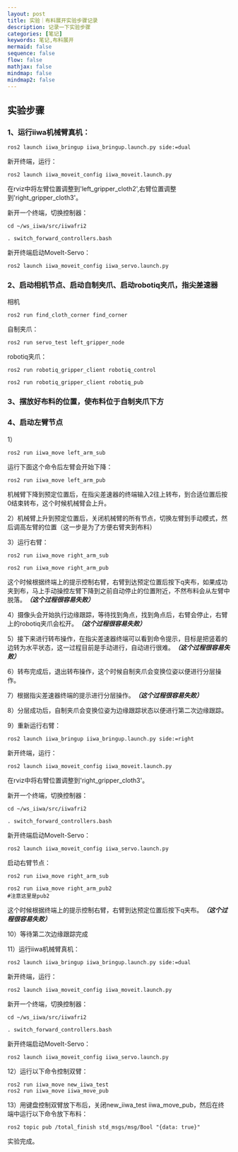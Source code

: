 ```yaml
---
layout: post
title: 实验｜布料展开实验步骤记录
description: 记录一下实验步骤
categories: [笔记]
keywords: 笔记,布料展开
mermaid: false
sequence: false
flow: false
mathjax: false
mindmap: false
mindmap2: false
---
```


## 实验步骤

### 1、运行iiwa机械臂真机：

```
ros2 launch iiwa_bringup iiwa_bringup.launch.py side:=dual
```

新开终端，运行：
```
ros2 launch iiwa_moveit_config iiwa_moveit.launch.py
```
在rviz中将左臂位置调整到'left_gripper_cloth2',右臂位置调整到'right_gripper_cloth3'。

新开一个终端，切换控制器：
```
cd ~/ws_iiwa/src/iiwafri2

. switch_forward_controllers.bash
```
新开终端启动MoveIt-Servo：
```
ros2 launch iiwa_moveit_config iiwa_servo.launch.py
```

### 2、启动相机节点、启动自制夹爪、启动robotiq夹爪，指尖差速器

相机
```
ros2 run find_cloth_corner find_corner 
```

自制夹爪：
```
ros2 run servo_test left_gripper_node

```

robotiq夹爪：
```
ros2 run robotiq_gripper_client robotiq_control

ros2 run robotiq_gripper_client robotiq_pub

```

### 3、摆放好布料的位置，使布料位于自制夹爪下方

### 4、启动左臂节点

1）
```
ros2 run iiwa_move left_arm_sub
```

运行下面这个命令后左臂会开始下降：
```
ros2 run iiwa_move left_arm_pub
```
机械臂下降到预定位置后，在指尖差速器的终端输入2往上转布，到合适位置后按0结束转布，这个时候机械臂会上升。

2）机械臂上升到预定位置后，关闭机械臂的所有节点，切换左臂到手动模式，然后调高左臂的位置（这一步是为了方便右臂夹到布料）

3）运行右臂：

```
ros2 run iiwa_move right_arm_sub
```

```
ros2 run iiwa_move right_arm_pub
```
这个时候根据终端上的提示控制右臂，右臂到达预定位置后按下q夹布，如果成功夹到布，马上手动操控左臂下降到之前自动停止的位置附近，不然布料会从左臂中脱落。***（这个过程很容易失败）***

4）摄像头会开始执行边缘跟踪，等待找到角点，找到角点后，右臂会停止，右臂上的robotiq夹爪会松开。***（这个过程很容易失败）***

5）接下来进行转布操作，在指尖差速器终端可以看到命令提示，目标是把竖着的边转为水平状态，这一过程目前是手动进行，自动进行很难。***（这个过程很容易失败）***

6）转布完成后，退出转布操作，这个时候自制夹爪会变换位姿以便进行分层操作。

7）根据指尖差速器终端的提示进行分层操作。***（这个过程很容易失败）***

8）分层成功后，自制夹爪会变换位姿为边缘跟踪状态以便进行第二次边缘跟踪。

9）重新运行右臂：
```
ros2 launch iiwa_bringup iiwa_bringup.launch.py side:=right
```

新开终端，运行：
```
ros2 launch iiwa_moveit_config iiwa_moveit.launch.py
```
在rviz中将右臂位置调整到'right_gripper_cloth3'。

新开一个终端，切换控制器：
```
cd ~/ws_iiwa/src/iiwafri2

. switch_forward_controllers.bash
```
新开终端启动MoveIt-Servo：
```
ros2 launch iiwa_moveit_config iiwa_servo.launch.py
```
启动右臂节点：
```
ros2 run iiwa_move right_arm_sub
```

```
ros2 run iiwa_move right_arm_pub2
#注意这里是pub2
```
这个时候根据终端上的提示控制右臂，右臂到达预定位置后按下q夹布。***（这个过程很容易失败）***

10）等待第二次边缘跟踪完成

11）运行iiwa机械臂真机：

```
ros2 launch iiwa_bringup iiwa_bringup.launch.py side:=dual
```

新开终端，运行：
```
ros2 launch iiwa_moveit_config iiwa_moveit.launch.py
```

新开一个终端，切换控制器：
```
cd ~/ws_iiwa/src/iiwafri2

. switch_forward_controllers.bash
```
新开终端启动MoveIt-Servo：
```
ros2 launch iiwa_moveit_config iiwa_servo.launch.py
```

12）运行以下命令控制双臂：
```
ros2 run iiwa_move new_iiwa_test
ros2 run iiwa_move iiwa_move_pub
```
13）用键盘控制双臂放下布后，关闭new_iiwa_test iiwa_move_pub，然后在终端中运行以下命令放下布料：
```
ros2 topic pub /total_finish std_msgs/msg/Bool "{data: true}"
```

实验完成。




